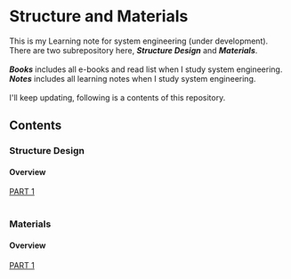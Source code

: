 # Structure and Materials
This is my Learning note for system engineering (under development). There are two subrepository here, ***Structure Design*** and ***Materials***.<br><br>
***Books*** includes all e-books and read list when I study system engineering. ***Notes*** includes all learning notes when I study system engineering.<br>
<br>
I'll keep updating, following is a contents of this repository.

## Contents
### Structure Design
#### Overview
[PART 1](https://github.com/DIJUNLIAO)
<br><br>
### Materials
#### Overview
[PART 1](https://github.com/DIJUNLIAO)
